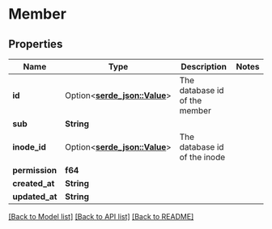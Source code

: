 # Member

## Properties

Name | Type | Description | Notes
------------ | ------------- | ------------- | -------------
**id** | Option<[**serde_json::Value**](.md)> | The database id of the member | 
**sub** | **String** |  | 
**inode_id** | Option<[**serde_json::Value**](.md)> | The database id of the inode | 
**permission** | **f64** |  | 
**created_at** | **String** |  | 
**updated_at** | **String** |  | 

[[Back to Model list]](../README.md#documentation-for-models) [[Back to API list]](../README.md#documentation-for-api-endpoints) [[Back to README]](../README.md)


